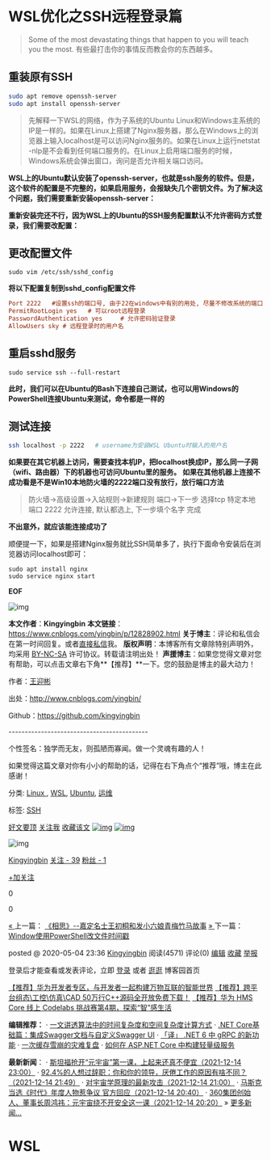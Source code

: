 # WSL优化之SSH远程登录篇

> Some of the most devastating things that happen to you will teach you the most.
> 有些最打击你的事情反而教会你的东西越多。

## 重装原有SSH

``` bash
sudo apt remove openssh-server
sudo apt install openssh-server
```

> 先解释一下WSL的网络，作为子系统的Ubuntu Linux和Windows主系统的IP是一样的。如果在Linux上搭建了Nginx服务器，那么在Windows上的浏览器上输入localhost是可以访问Nginx服务的。如果在Linux上运行netstat -nlp是不会看到任何端口服务的。在Linux上启用端口服务的时候，Windows系统会弹出窗口，询问是否允许相关端口访问。

**WSL上的Ubuntu默认安装了openssh-server，也就是ssh服务的软件。但是，这个软件的配置是不完整的，如果启用服务，会报缺失几个密钥文件。为了解决这个问题，我们需要重新安装openssh-server：**

**重新安装完还不行，因为WSL上的Ubuntu的SSH服务配置默认不允许密码方式登录，我们需要改配置：**

## 更改配置文件

```
sudo vim /etc/ssh/sshd_config
```

**将以下配置复制到sshd_config配置文件**

``` ini
Port 2222   #设置ssh的端口号, 由于22在windows中有别的用处, 尽量不修改系统的端口号
PermitRootLogin yes   # 可以root远程登录
PasswordAuthentication yes     # 允许密码验证登录
AllowUsers sky # 远程登录时的用户名
```

## 重启sshd服务

```
sudo service ssh --full-restart
```

**此时，我们可以在Ubuntu的Bash下连接自己测试，也可以用Windows的PowerShell连接Ubuntu来测试，命令都是一样的**

## 测试连接

``` bash
ssh localhost -p 2222 	# username为安装WSL Ubuntu时输入的用户名
```

**如果要在其它机器上访问，需要查找本机IP，把localhost换成IP，那么同一子网（wifi、路由器）下的机器也可访问Ubuntu里的服务。**
**如果在其他机器上连接不成功看是不是Win10本地防火墙的2222端口没有放行，放行端口方法**

> 防火墙->高级设置->入站规则->新建规则
> 端口->下一步
> 选择tcp 特定本地端口 2222
> 允许连接, 默认都选上, 下一步填个名字 完成

**不出意外，就应该能连接成功了**

顺便提一下，如果是搭建Nginx服务就比SSH简单多了，执行下面命令安装后在浏览器访问localhost即可：

```
sudo apt install nginx
sudo service nginx start
```

__EOF__

![img](https://files.cnblogs.com/files/yingbin/45961954.bmp)

**本文作者**：**Kingyingbin**
**本文链接**：<https://www.cnblogs.com/yingbin/p/12828902.html>
**关于博主**：评论和私信会在第一时间回复。或者[直接私信](https://msg.cnblogs.com/msg/send/yingbin)我。
**版权声明**：本博客所有文章除特别声明外，均采用 [BY-NC-SA](https://creativecommons.org/licenses/by-nc-nd/4.0/) 许可协议。转载请注明出处！
**声援博主**：如果您觉得文章对您有帮助，可以点击文章右下角**【推荐】**一下。您的鼓励是博主的最大动力！



作者：[王迎彬](http://www.cnblogs.com/yingbin/)

出处：<http://www.cnblogs.com/yingbin/>

Github：<https://github.com/kingyingbin>

\-------------------------------------------

个性签名：独学而无友，则孤陋而寡闻。做一个灵魂有趣的人！

如果觉得这篇文章对你有小小的帮助的话，记得在右下角点个“推荐”哦，博主在此感谢！





分类: [Linux ](https://www.cnblogs.com/yingbin/category/1533022.html), [WSL](https://www.cnblogs.com/yingbin/category/1756168.html), [Ubuntu](https://www.cnblogs.com/yingbin/category/1756169.html), [运维](https://www.cnblogs.com/yingbin/category/1757321.html)

标签: [SSH](https://www.cnblogs.com/yingbin/tag/SSH/)

[好文要顶](javascript:void(0);) [关注我](javascript:void(0);) [收藏该文](javascript:void(0);) [![img](https://common.cnblogs.com/images/icon_weibo_24.png)](javascript:void(0);) [![img](https://common.cnblogs.com/images/wechat.png)](javascript:void(0);)

![img](https://pic.cnblogs.com/face/1685255/20200428184226.png)

[Kingyingbin](https://home.cnblogs.com/u/yingbin/)
[关注 - 39](https://home.cnblogs.com/u/yingbin/followees/)
[粉丝 - 1](https://home.cnblogs.com/u/yingbin/followers/)





[+加关注](javascript:void(0);)

0

0







[« ](https://www.cnblogs.com/yingbin/p/12822701.html)上一篇： [《相思》--嘉定名士王初桐和发小六娘青梅竹马故事](https://www.cnblogs.com/yingbin/p/12822701.html)
[» ](https://www.cnblogs.com/yingbin/p/12897708.html)下一篇： [Window使用PowerShell改文件时间戳](https://www.cnblogs.com/yingbin/p/12897708.html)

posted @ 2020-05-04 23:36  [Kingyingbin](https://www.cnblogs.com/yingbin/)  阅读(4571)  评论(0)  [编辑](https://i.cnblogs.com/EditPosts.aspx?postid=12828902)  [收藏](javascript:void(0))  [举报](javascript:void(0))







登录后才能查看或发表评论，立即 [登录](javascript:void(0);) 或者 [逛逛](https://www.cnblogs.com/) 博客园首页



[【推荐】华为开发者专区，与开发者一起构建万物互联的智能世界](https://brands.cnblogs.com/huawei)
[【推荐】跨平台组态\工控\仿真\CAD 50万行C++源码全开放免费下载！](http://www.uccpsoft.com/index.htm)
[【推荐】华为 HMS Core 线上 Codelabs 挑战赛第4期，探索“智”感生活](https://brands.cnblogs.com/huawei/p/2730)



**编辑推荐：**
· [一文讲透算法中的时间复杂度和空间复杂度计算方式](https://www.cnblogs.com/lonely-wolf/p/15674526.html)
· [.NET Core基础篇：集成Swagger文档与自定义Swagger UI](https://www.cnblogs.com/cool-net/p/15655036.html)
· [「译」 .NET 6 中 gRPC 的新功能](https://www.cnblogs.com/myshowtime/p/15666336.html)
· [一次缓存雪崩的灾难复盘](https://www.cnblogs.com/wzh2010/p/13874211.html)
· [如何在 ASP.NET Core 中构建轻量级服务](https://www.cnblogs.com/wanghao72214/p/15659718.html)

**最新新闻**：
· [斯坦福抢开“元宇宙”第一课，上起来还真不便宜（2021-12-14 23:00）](https://news.cnblogs.com/n/709034/)
· [92.4%的人想过辞职：你和你的领导，厌倦工作的原因有啥不同？（2021-12-14 21:49）](https://news.cnblogs.com/n/709013/)
· [对宇宙学原理的最新攻击（2021-12-14 21:00）](https://news.cnblogs.com/n/709033/)
· [马斯克当选《时代》年度人物惹争议 官方回应（2021-12-14 20:40）](https://news.cnblogs.com/n/709032/)
· [360集团创始人、董事长周鸿祎：元宇宙绕不开安全这一课（2021-12-14 20:20）](https://news.cnblogs.com/n/709031/)
» [更多新闻...](https://news.cnblogs.com/)





# WSL